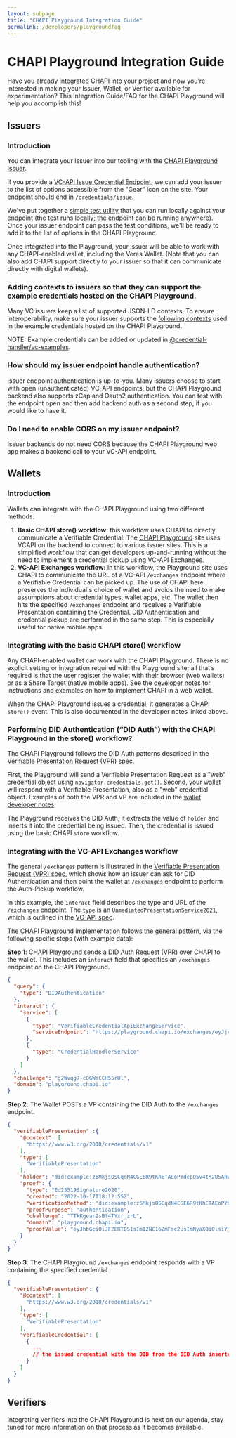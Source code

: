 ```yaml
---
layout: subpage
title: "CHAPI Playground Integration Guide"
permalink: /developers/playgroundfaq
---
```

# CHAPI Playground Integration Guide

Have you already integrated CHAPI into your project and now you’re interested in making your Issuer, Wallet, or Verifier available for experimentation? This Integration Guide/FAQ for the CHAPI Playground will help you accomplish this!

## Issuers
### Introduction
You can integrate your Issuer into our tooling with the [CHAPI Playground Issuer](https://playground.chapi.io/issuer).

If you provide a [VC-API Issue Credential Endpoint](https://w3c-ccg.github.io/vc-api/#issue-credential), we can add your issuer to the list of options accessible from the "Gear" icon on the site.  Your endpoint should end in `/credentials/issue`.

We've put together a [simple test utility](https://github.com/credential-handler/chapi-playground-test-suite) that you can run locally against your endpoint (the test runs locally; the endpoint can be running anywhere).  Once your issuer endpoint can pass the test conditions, we'll be ready to add it to the list of options in the CHAPI Playground.

Once integrated into the Playground, your issuer will be able to work with any CHAPI-enabled wallet, including the Veres Wallet. (Note that you can also add CHAPI support directly to your issuer so that it can communicate directly with digital wallets).

### Adding contexts to issuers so that they can support the example credentials hosted on the CHAPI Playground.
Many VC issuers keep a list of supported JSON-LD contexts.  To ensure interoperability, make sure your issuer supports the [following contexts](https://docs.google.com/document/d/1L3GnHtvrH51MJ7W2ZAL-PIfzR2dxLyFoDrUAHZ1KBU4/edit) used in the example credentials hosted on the CHAPI Playground.

NOTE: Example credentials can be added or updated in
[@credential-handler/vc-examples](https://github.com/credential-handler/vc-examples).

### How should my issuer endpoint handle authentication?
Issuer endpoint authentication is up-to-you.  Many issuers choose to start with open (unauthenticated) VC-API endpoints, but the CHAPI Playground backend also supports zCap and Oauth2 authentication.  You can test with the endpoint open and then add backend auth as a second step, if you would like to have it.

### Do I need to enable CORS on my issuer endpoint?
Issuer backends do not need CORS because the CHAPI Playground web app makes a backend call to your VC-API endpoint.


## Wallets
### Introduction
Wallets can integrate with the CHAPI Playground using two different methods:

1. **Basic CHAPI store() workflow:** this workflow uses CHAPI to directly communicate a Verifiable Credential.  The [CHAPI Playground](https://playground.chapi.io) site uses VCAPI on the backend to connect to various issuer sites.  This is a simplified workflow that can get developers up-and-running without the need to implement a credential pickup using VC-API Exchanges.
2. **VC-API Exchanges workflow:** in this workflow, the Playground site uses CHAPI to communicate the URL of a VC-API `/exchanges` endpoint where a Verifiable Credential can be picked up.  The use of CHAPI here preserves the individual's choice of wallet and avoids the need to make assumptions about credential types, wallet apps, etc.  The wallet then hits the specified `/exchanges` endpoint and receives a Verifiable Presentation containing the Credential.  DID Authentication and credential pickup are performed in the same step.  This is especially useful for native mobile apps.

### Integrating with the basic CHAPI store() workflow
Any CHAPI-enabled wallet can work with the CHAPI Playground.  There is no explicit setting or integration required with the Playground site; all that’s required is that the user register the wallet with their browser (web wallets) or as a Share Target (native mobile apps).  See the [developer notes](https://chapi.io/developers/wallets) for instructions and examples on how to implement CHAPI in a web wallet.

When the CHAPI Playground issues a credential, it generates a CHAPI `store()` event.  This is also documented in the developer notes linked above.

### Performing DID Authentication (“DID Auth”) with the CHAPI Playground in the store() workflow?

The CHAPI Playground follows the DID Auth patterns described in the [Verifiable Presentation Request (VPR) spec](https://w3c-ccg.github.io/vp-request-spec/#example-example-get-request).

First, the Playground will send a Verifiable Presentation Request as a "web" credential object using `navigator.credentials.get()`.  Second, your wallet will respond with a Verifiable Presentation,  also as a "web" credential object.  Examples of both the VPR and VP are included in the [wallet developer notes](https://chapi.io/developers/wallets).

The Playground receives the DID Auth, it extracts the value of `holder` and inserts it into the credential being issued.  Then, the credential is issued using the basic CHAPI `store` workflow.


### Integrating with the VC-API Exchanges workflow
The general `/exchanges` pattern is illustrated in the [Verifiable Presentation Request (VPR) spec](https://w3c-ccg.github.io/vp-request-spec/#example-example-interact-request), which shows how an issuer can ask for DID Authentication and then point the wallet at `/exchanges` endpoint to perform the Auth-Pickup workflow.

In this example, the `interact` field describes the type and URL of the `/exchanges` endpoint.  The `type` is an `UnmediatedPresentationService2021`, which is outlined in the [VC-API spec](https://w3c-ccg.github.io/vc-api/#exchange-examples).

The CHAPI Playground implementation follows the general pattern, via the following spcific steps (with example data):

**Step 1**: CHAPI Playground sends a DID Auth Request (VPR) over CHAPI to the wallet.  This includes an `interact` field that specifies an `/exchanges` endpoint on the CHAPI Playground.  
```json
{
  "query": {
    "type": "DIDAuthentication"
  },
  "interact": {
    "service": [
      {
        "type": "VerifiableCredentialApiExchangeService",
        "serviceEndpoint": "https://playground.chapi.io/exchanges/eyJjcmVkZW50aWFsIjoiaHR0cHM6Ly9wbGF5Z3JvdW5kLmNoYXBpLmlvL2V4YW1wbGVzL2pmZjIvamZmMi5qc29uIiwiaXNzdWVyIjoiZGIvdmMifQ/esOGVHG8d44Q"
      },
      {
        "type": "CredentialHandlerService"
      }
    ]
  },
  "challenge": "g2Wvqg7-cQGWYCCH55rUl",
  "domain": "playground.chapi.io"
}
```

**Step 2**: The Wallet POSTs a VP containing the DID Auth to the `/exchanges` endpoint.
```json
{
  "verifiablePresentation" :{
    "@context": [
      "https://www.w3.org/2018/credentials/v1"
    ],
    "type": [
      "VerifiablePresentation"
    ],
    "holder": "did:example:z6MkjsQSCqdN4CGE6R9tKhETAEoPYdcpO5v4tK2USAhWptpr",
    "proof": {
      "type": "Ed25519Signature2020",
      "created": "2022-10-17T18:12:55Z",
      "verificationMethod": "did:example:z6MkjsQSCqdN4CGE6R9tKhETAEoPYdcpO5v4tK2USAhWptpr#z6MkjsQSCqdN4CGE6R9tKhETAEoPYdcpO5v4tK2USAhWptpr",
      "proofPurpose": "authentication",
      "challenge": "TTkKgear2sBt4TYxr_zrL",
      "domain": "playground.chapi.io",
      "proofValue": "eyJhbGciOiJFZERTQSIsImI2NCI6ZmFsc2UsImNyaXQiOlsiYjY0Il19..gaG1RaxRy-xLkjVN-7ulh0dbUU1EX"
    }
  }
}
```

**Step 3**: The CHAPI Playground `/exchanges` endpoint responds with a VP containing the specified credential
```json
{
  "verifiablePresentation": {
    "@context": [
      "https://www.w3.org/2018/credentials/v1"
    ],
    "type": [
      "VerifiablePresentation"
    ],
    "verifiableCredential": [
      {
        ...
        // the issued credential with the DID from the DID Auth inserted into credentials subject
      }
    ]
  }
}
```


## Verifiers
Integrating Verifiers into the CHAPI Playground is next on our agenda, stay tuned for more information on that process as it becomes available.
